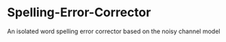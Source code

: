 # Spelling-Error-Corrector
An isolated word spelling error corrector based on the noisy channel model
